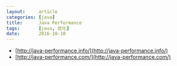 ```yaml
---
layout:     article
categories: [java]
title:      Java Performance
tags:       [java, 优化]
date:       2016-10-10
---
```


* [http://java-performance.info/](http://java-performance.info/)
* [http://java-performance.com/](http://java-performance.com/)

